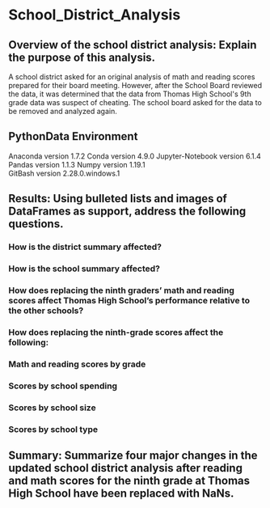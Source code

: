 # School_District_Analysis

## Overview of the school district analysis: Explain the purpose of this analysis.
A school district asked for an original analysis of math and reading scores prepared for their board meeting.  However, after the School Board reviewed the data, it was determined that the data from Thomas High School's 9th grade data was suspect of cheating.  The school board asked for the data to be removed and analyzed again. 

## PythonData Environment
Anaconda version 1.7.2
Conda version 4.9.0
Jupyter-Notebook version 6.1.4
Pandas version 1.1.3
Numpy version 1.19.1  
GitBash version 2.28.0.windows.1

## Results: Using bulleted lists and images of DataFrames as support, address the following questions.

### How is the district summary affected?

### How is the school summary affected?

### How does replacing the ninth graders’ math and reading scores affect Thomas High School’s performance relative to the other schools?

### How does replacing the ninth-grade scores affect the following:

### Math and reading scores by grade

### Scores by school spending

### Scores by school size

### Scores by school type

## Summary: Summarize four major changes in the updated school district analysis after reading and math scores for the ninth grade at Thomas High School have been replaced with NaNs.
